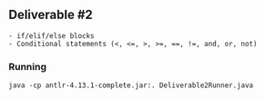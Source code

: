 ## Deliverable #2
    - if/elif/else blocks
    - Conditional statements (<, <=, >, >=, ==, !=, and, or, not)

### Running
    java -cp antlr-4.13.1-complete.jar:. Deliverable2Runner.java
